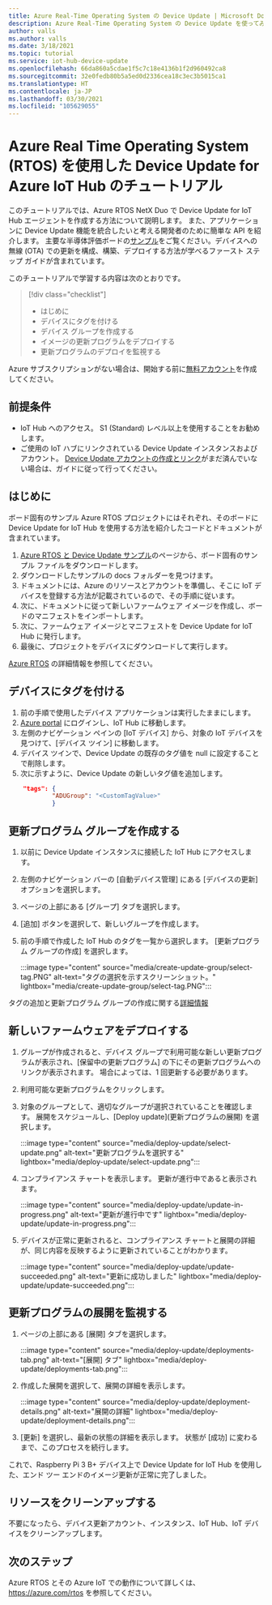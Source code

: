 ```yaml
---
title: Azure Real-Time Operating System の Device Update | Microsoft Docs
description: Azure Real-Time Operating System の Device Update を使ってみる
author: valls
ms.author: valls
ms.date: 3/18/2021
ms.topic: tutorial
ms.service: iot-hub-device-update
ms.openlocfilehash: 66da860a5cdae1f5c7c18e4136b1f2d960492ca8
ms.sourcegitcommit: 32e0fedb80b5a5ed0d2336cea18c3ec3b5015ca1
ms.translationtype: HT
ms.contentlocale: ja-JP
ms.lasthandoff: 03/30/2021
ms.locfileid: "105629055"
---
```

# <a name="device-update-for-azure-iot-hub-tutorial-using-azure-real-time-operating-system-rtos"></a>Azure Real Time Operating System (RTOS) を使用した Device Update for Azure IoT Hub のチュートリアル

このチュートリアルでは、Azure RTOS NetX Duo で Device Update for IoT Hub エージェントを作成する方法について説明します。 また、アプリケーションに Device Update 機能を統合したいと考える開発者のために簡単な API を紹介します。 主要な半導体評価ボードの[サンプル](https://github.com/azure-rtos/samples/tree/PublicPreview/ADU)をご覧ください。デバイスへの無線 (OTA) での更新を構成、構築、デプロイする方法が学べるファースト ステップ ガイドが含まれています。

このチュートリアルで学習する内容は次のとおりです。
> [!div class="checklist"]
> * はじめに
> * デバイスにタグを付ける
> * デバイス グループを作成する
> * イメージの更新プログラムをデプロイする
> * 更新プログラムのデプロイを監視する

Azure サブスクリプションがない場合は、開始する前に[無料アカウント](https://azure.microsoft.com/free/?WT.mc_id=A261C142F)を作成してください。

## <a name="prerequisites"></a>前提条件
* IoT Hub へのアクセス。 S1 (Standard) レベル以上を使用することをお勧めします。
* ご使用の IoT ハブにリンクされている Device Update インスタンスおよびアカウント。 [Device Update アカウントの作成とリンク](http://create-device-update-account.md/)がまだ済んでいない場合は、ガイドに従って行ってください。

## <a name="get-started"></a>はじめに

ボード固有のサンプル Azure RTOS プロジェクトにはそれぞれ、そのボードに Device Update for IoT Hub を使用する方法を紹介したコードとドキュメントが含まれています。 
1. [Azure RTOS と Device Update サンプル](https://github.com/azure-rtos/samples/tree/PublicPreview/ADU)のページから、ボード固有のサンプル ファイルをダウンロードします。
2. ダウンロードしたサンプルの docs フォルダーを見つけます。
3. ドキュメントには、Azure のリソースとアカウントを準備し、そこに IoT デバイスを登録する方法が記載されているので、その手順に従います。
5. 次に、ドキュメントに従って新しいファームウェア イメージを作成し、ボードのマニフェストをインポートします。
6. 次に、ファームウェア イメージとマニフェストを Device Update for IoT Hub に発行します。
7. 最後に、プロジェクトをデバイスにダウンロードして実行します。

[Azure RTOS](https://docs.microsoft.com/azure/rtos/) の詳細情報を参照してください。  

## <a name="tag-your-device"></a>デバイスにタグを付ける

1. 前の手順で使用したデバイス アプリケーションは実行したままにします。
2. [Azure portal](https://portal.azure.com) にログインし、IoT Hub に移動します。
3. 左側のナビゲーション ペインの [IoT デバイス] から、対象の IoT デバイスを見つけて、[デバイス ツイン] に移動します。
4. デバイス ツインで、Device Update の既存のタグ値を null に設定することで削除します。
5. 次に示すように、Device Update の新しいタグ値を追加します。

```JSON
    "tags": {
            "ADUGroup": "<CustomTagValue>"
            }
```

## <a name="create-update-group"></a>更新プログラム グループを作成する

1. 以前に Device Update インスタンスに接続した IoT Hub にアクセスします。
2. 左側のナビゲーション バーの [自動デバイス管理] にある [デバイスの更新] オプションを選択します。
3. ページの上部にある [グループ] タブを選択します。 
4. [追加] ボタンを選択して、新しいグループを作成します。
5. 前の手順で作成した IoT Hub のタグを一覧から選択します。 [更新プログラム グループの作成] を選択します。

   :::image type="content" source="media/create-update-group/select-tag.PNG" alt-text="タグの選択を示すスクリーンショット。" lightbox="media/create-update-group/select-tag.PNG":::

タグの追加と更新プログラム グループの作成に関する[詳細情報](create-update-group.md)

## <a name="deploy-new-firmware"></a>新しいファームウェアをデプロイする

1. グループが作成されると、デバイス グループで利用可能な新しい更新プログラムが表示され、[保留中の更新プログラム] の下にその更新プログラムへのリンクが表示されます。 場合によっては、1 回更新する必要があります。 
2. 利用可能な更新プログラムをクリックします。
3. 対象のグループとして、適切なグループが選択されていることを確認します。 展開をスケジュールし、[Deploy update]\(更新プログラムの展開\) を選択します。

   :::image type="content" source="media/deploy-update/select-update.png" alt-text="更新プログラムを選択する" lightbox="media/deploy-update/select-update.png":::

4. コンプライアンス チャートを表示します。 更新が進行中であると表示されます。 

   :::image type="content" source="media/deploy-update/update-in-progress.png" alt-text="更新が進行中です" lightbox="media/deploy-update/update-in-progress.png":::

5. デバイスが正常に更新されると、コンプライアンス チャートと展開の詳細が、同じ内容を反映するように更新されていることがわかります。 

   :::image type="content" source="media/deploy-update/update-succeeded.png" alt-text="更新に成功しました" lightbox="media/deploy-update/update-succeeded.png":::

## <a name="monitor-an-update-deployment"></a>更新プログラムの展開を監視する

1. ページの上部にある [展開] タブを選択します。

   :::image type="content" source="media/deploy-update/deployments-tab.png" alt-text="[展開] タブ" lightbox="media/deploy-update/deployments-tab.png":::

2. 作成した展開を選択して、展開の詳細を表示します。

   :::image type="content" source="media/deploy-update/deployment-details.png" alt-text="展開の詳細" lightbox="media/deploy-update/deployment-details.png":::

3. [更新] を選択し、最新の状態の詳細を表示します。 状態が [成功] に変わるまで、このプロセスを続行します。

これで、Raspberry Pi 3 B+ デバイス上で Device Update for IoT Hub を使用した、エンド ツー エンドのイメージ更新が正常に完了しました。 

## <a name="cleanup-resources"></a>リソースをクリーンアップする

不要になったら、デバイス更新アカウント、インスタンス、IoT Hub、IoT デバイスをクリーンアップします。 

## <a name="next-steps"></a>次のステップ

Azure RTOS とその Azure IoT での動作について詳しくは、 https://azure.com/rtos を参照してください。
